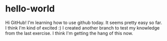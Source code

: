 # hello-world


Hi GitHub!
I'm learning how to use github today.  It seems pretty easy so far.  I think I'm kind of excited :)
I created another branch to test my knowledge from the last exercise.  I think I'm getting the hang of this now.  
